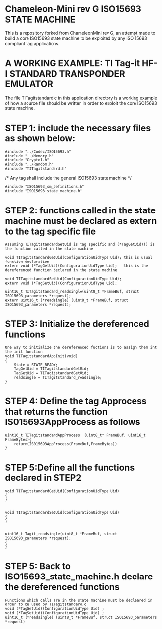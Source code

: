 Chameleon-Mini rev G ISO15693 STATE MACHINE
===========================================
This is a repository forked from ChameleonMini rev G, an attempt made to build a core ISO15693 state machine to be exploited by any ISO 15693 compliant tag applications.

A WORKING EXAMPLE:
TI Tag-it HF-I STANDARD TRANSPONDER EMULATOR
============================================
The file TITagitstandard.c in this application directory is a working example of how a source file should be written in order to exploit the core ISO15693 state machine. 

STEP 1: include the necessary files as shown below:
===============================================================
    #include "../Codec/ISO15693.h"
    #include "../Memory.h"
    #include "Crypto1.h"
    #include "../Random.h"
    #include "TITagitstandard.h"

/* Any tag shall include the general ISO15693 state machine */
    
    #include "ISO15693_sm_definitions.h"
    #include "ISO15693_state_machine.h"


STEP 2: functions called in the state machine must be declared as extern to the tag specific file
===============================================================
    Assuming TITagitstandardGetUid is tag specific and (*TagGetUid)() is the function called in the state machine

    void TITagitstandardGetUid(ConfigurationUidType Uid); this is usual function declaration
    extern void (*TagGetUid)(ConfigurationUidType Uid);   this is the dereferenced function declared in the state machine
        
    void TITagitstandardSetUid(ConfigurationUidType Uid);    
    extern void (*TagSetUid)(ConfigurationUidType Uid); 
    
    uint16_t TITagitstandard_readsingle(uint8_t *FrameBuf, struct ISO15693_parameters *request);   
    extern uint16_t (*readsingle) (uint8_t *FrameBuf, struct ISO15693_parameters *request);  

STEP 3: Initialize the dereferenced functions 
=================================================
    One way to initialize the dereferenced fuctions is to assign them int the init function
    void TITagitstandardAppInit(void)
    {
        State = STATE_READY;
        TagGetUid = TITagitstandardGetUid;
        TagGetUid = TITagitstandardGetUid;	
        readsingle = TITagitstandard_readsingle;	
    }


STEP 4: Define the tag Approcess that returns the function IS015693AppProcess as follows
=================================================
    uint16_t TITagitstandardAppProcess  (uint8_t* FrameBuf, uint16_t FrameBytes){
        return(IS015693AppProcess(FrameBuf,FrameBytes))
    }
    
STEP 5:Define all the functions declared in STEP2
=================================================
    void TITagitstandardGetUid(ConfigurationUidType Uid)
    {
    }

        
    void TITagitstandardSetUid(ConfigurationUidType Uid)
    {
    }

   
    uint16_t Tagit_readsingle(uint8_t *FrameBuf, struct ISO15693_parameters *request);   
    {
    }
    
 STEP 5: Back to ISO15693_state_machine.h declare the dereferenced functions    
 =================================================
    Functions which calls are in the state machine must be decleared in order to be used by TITagitstandard.c
    void (*TagGetUid)(ConfigurationUidType Uid) ;
    void (*TagSetUid)(ConfigurationUidType Uid) ;
    uint16_t (*readsingle) (uint8_t *FrameBuf, struct ISO15693_parameters *request)
 
 
 
 
